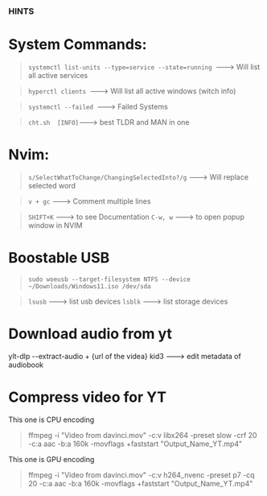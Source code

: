 ### HINTS

# System Commands:

> `systemctl list-units --type=service --state=running `---> Will list all active services

> `hyperctl clients `---> Will list all active windows (witch info)

> `systemctl --failed `---> Failed Systems

> `cht.sh  [INFO]`---> best TLDR and MAN in one

# Nvim:

> `s/SelectWhatToChange/ChangingSelectedInto?/g` ---> Will replace selected word

> `v + gc` ---> Comment multiple lines

> `SHIFT+K` ---> to see Documentation
> `C-w, w` ---> to open popup window in NVIM

# Boostable USB

> `sudo woeusb --target-filesystem NTFS --device ~/Downloads/Windows11.iso /dev/sda`

> `lsusb` ---> list usb devices
> `lsblk` ---> list storage devices

# Download audio from yt

ylt-dlp --extract-audio + {url of the videa}
kid3 ---> edit metadata of audiobook

# Compress video for YT

This one is CPU encoding

> ffmpeg -i "Video from davinci.mov" -c:v libx264 -preset slow -crf 20 -c:a aac -b:a 160k -movflags +faststart "Output_Name_YT.mp4"

This one is GPU encoding

> ffmpeg -i "Video from davinci.mov" -c:v h264_nvenc -preset p7 -cq 20 -c:a aac -b:a 160k -movflags +faststart "Output_Name_YT.mp4"
